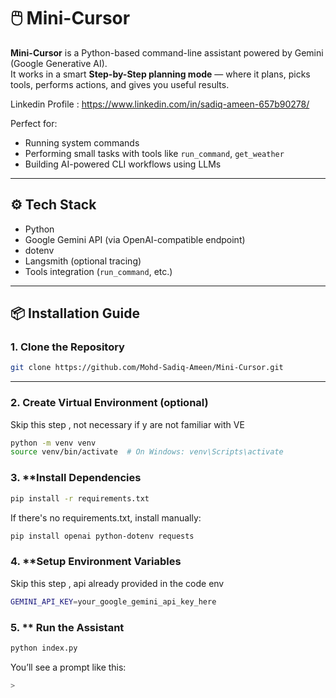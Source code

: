 # 🖱️ Mini-Cursor

**Mini-Cursor** is a Python-based command-line assistant powered by Gemini (Google Generative AI).  
It works in a smart **Step-by-Step planning mode** — where it plans, picks tools, performs actions, and gives you useful results.

Linkedin Profile : https://www.linkedin.com/in/sadiq-ameen-657b90278/

Perfect for:
- Running system commands
- Performing small tasks with tools like `run_command`, `get_weather`
- Building AI-powered CLI workflows using LLMs

---

## ⚙️ Tech Stack
- Python
- Google Gemini API (via OpenAI-compatible endpoint)
- dotenv
- Langsmith (optional tracing)
- Tools integration (`run_command`, etc.)

---

## 📦 Installation Guide

### 1. **Clone the Repository**
```bash
git clone https://github.com/Mohd-Sadiq-Ameen/Mini-Cursor.git
```

---

### 2. **Create Virtual Environment (optional)**

Skip this step , not necessary if y are not familiar with VE

```bash
python -m venv venv
source venv/bin/activate  # On Windows: venv\Scripts\activate
```

### 3. **Install Dependencies
```bash
pip install -r requirements.txt
```
If there's no requirements.txt, install manually:

```bash
pip install openai python-dotenv requests
```

### 4. **Setup Environment Variables
   
   Skip this step , api already provided in the code
env
```bash
GEMINI_API_KEY=your_google_gemini_api_key_here
```


### 5. ** Run the Assistant

```bash
python index.py
```
You’ll see a prompt like this:

```bash
> 

